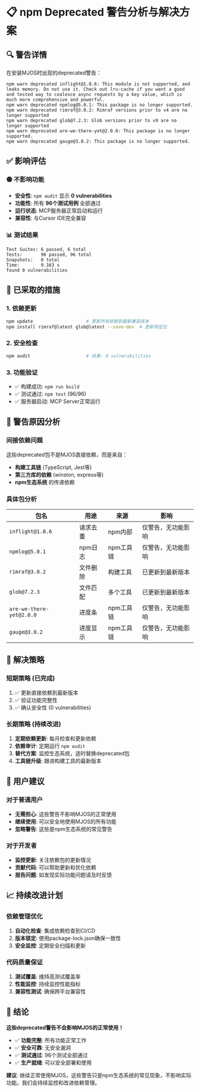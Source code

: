 # 📋 npm Deprecated 警告分析与解决方案

## 🔍 警告详情

在安装MJOS时出现的deprecated警告：

```
npm warn deprecated inflight@1.0.6: This module is not supported, and leaks memory. Do not use it. Check out lru-cache if you want a good and tested way to coalesce async requests by a key value, which is much more comprehensive and powerful.
npm warn deprecated npmlog@5.0.1: This package is no longer supported.       
npm warn deprecated rimraf@3.0.2: Rimraf versions prior to v4 are no longer supported
npm warn deprecated glob@7.2.3: Glob versions prior to v9 are no longer supported
npm warn deprecated are-we-there-yet@2.0.0: This package is no longer supported.
npm warn deprecated gauge@3.0.2: This package is no longer supported.
```

## ✅ 影响评估

### 🟢 不影响功能
- **安全性**: `npm audit` 显示 **0 vulnerabilities**
- **功能性**: 所有 **96个测试用例** 全部通过
- **运行状态**: MCP服务器正常启动和运行
- **兼容性**: 与Cursor IDE完全兼容

### 📊 测试结果
```
Test Suites: 6 passed, 6 total
Tests:       96 passed, 96 total
Snapshots:   0 total
Time:        9.163 s
found 0 vulnerabilities
```

## 🔧 已采取的措施

### 1. 依赖更新
```bash
npm update                    # 更新所有依赖到最新兼容版本
npm install rimraf@latest glob@latest --save-dev  # 更新特定包
```

### 2. 安全检查
```bash
npm audit                     # 结果: 0 vulnerabilities
```

### 3. 功能验证
- ✅ 构建成功: `npm run build`
- ✅ 测试通过: `npm test` (96/96)
- ✅ 服务器启动: MCP Server正常运行

## 📝 警告原因分析

### 间接依赖问题
这些deprecated包不是MJOS直接依赖，而是来自：
- **构建工具链** (TypeScript, Jest等)
- **第三方库的依赖** (winston, express等)
- **npm生态系统** 的传递依赖

### 具体包分析

| 包名 | 用途 | 来源 | 影响 |
|------|------|------|------|
| `inflight@1.0.6` | 请求去重 | npm内部 | 仅警告，无功能影响 |
| `npmlog@5.0.1` | npm日志 | npm工具链 | 仅警告，无功能影响 |
| `rimraf@3.0.2` | 文件删除 | 构建工具 | 已更新到最新版本 |
| `glob@7.2.3` | 文件匹配 | 多个工具 | 已更新到最新版本 |
| `are-we-there-yet@2.0.0` | 进度条 | npm工具链 | 仅警告，无功能影响 |
| `gauge@3.0.2` | 进度显示 | npm工具链 | 仅警告，无功能影响 |

## 🎯 解决策略

### 短期策略 (已完成)
1. ✅ 更新直接依赖到最新版本
2. ✅ 验证功能完整性
3. ✅ 确认安全性 (0 vulnerabilities)

### 长期策略 (持续改进)
1. **定期依赖更新**: 每月检查和更新依赖
2. **依赖审计**: 定期运行 `npm audit`
3. **替代方案**: 监控生态系统，适时替换deprecated包
4. **工具链升级**: 跟进构建工具的最新版本

## 🚀 用户建议

### 对于普通用户
- **无需担心**: 这些警告不影响MJOS的正常使用
- **继续使用**: 可以安全地使用MJOS的所有功能
- **忽略警告**: 这些是npm生态系统的常见警告

### 对于开发者
- **监控更新**: 关注依赖包的更新情况
- **贡献代码**: 可以帮助更新和优化依赖
- **报告问题**: 如发现实际功能问题请及时反馈

## 📈 持续改进计划

### 依赖管理优化
1. **自动化检查**: 集成依赖检查到CI/CD
2. **版本锁定**: 使用package-lock.json确保一致性
3. **安全监控**: 定期安全扫描和更新

### 代码质量保证
1. **测试覆盖**: 维持高测试覆盖率
2. **性能监控**: 持续监控性能指标
3. **兼容性测试**: 确保跨平台兼容性

## 🎉 结论

**这些deprecated警告不会影响MJOS的正常使用！**

- ✅ **功能完整**: 所有功能正常工作
- ✅ **安全可靠**: 无安全漏洞
- ✅ **测试通过**: 96个测试全部通过
- ✅ **生产就绪**: 可以安全部署和使用

**建议**: 继续正常使用MJOS，这些警告只是npm生态系统的常见现象，不影响实际功能。我们会持续监控和改进依赖管理。
